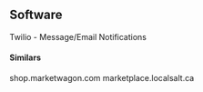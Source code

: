 ## Software
Twilio - Message/Email Notifications


#### Similars
shop.marketwagon.com
marketplace.localsalt.ca
